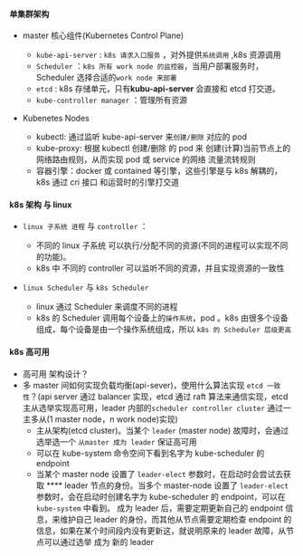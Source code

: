 #### 单集群架构

- master 核心组件(Kubernetes Control Plane)

  - `kube-api-server` : `k8s 请求入口服务` ，对外提供`系统调用` ,k8s 资源调用
  - `Scheduler` ：`k8s 所有 work node 的监控器`，当用户部署服务时，Scheduler 选择合适的`work node 来部署`
  - `etcd` : k8s 存储单元，只有**kubu-api-server** 会直接和 etcd 打交道。
  - `kube-controller manager` ：管理所有资源

- Kubenetes Nodes
  - kubectl: 通过监听 kube-api-server 来`创建/删除` 对应的 pod
  - kube-proxy: 根据 kubectl 创建/删除 的 pod
    来 创建(计算)当前节点上的网络路由规则，从而实现 pod 或 service 的网络
    流量流转规则
  - 容器引擎：docker 或 contained 等引擎，这些引擎是与 k8s
    解耦的，k8s 通过 cri 接口 和运营时的引擎打交道

#### k8s 架构 与 linux

- `linux 子系统 进程` 与 `controller` ：

  - 不同的 linux 子系统 可以执行/分配不同的资源(不同的进程可以实现不同的功能)。
  - k8s 中 不同的 controller 可以监听不同的资源，并且实现资源的一致性

- `linux Scheduler` 与 `k8s Scheduler`
  - linux 通过 Scheduler 来调度不同的进程
  - k8s 的 Scheduler 调用每个设备上的`操作系统`，pod 。k8s
    由很多个设备组成，每个设备是由一个操作系统组成，所以 `k8s 的 Scheduler 层级更高`

#### k8s 高可用

- 高可用 架构设计？
- 多 master 间如何实现负载均衡(api-sever)，使用什么算法实现 `etcd 一致性`？(api server 通过 balancer 实现，etcd 通过 raft 算法来通信实现，etcd 主从选举实现高可用，leader 内部的`scheduler controller cluster` 通过一主多从(1 master node，n work node)实现)
  - 主从架构(etcd cluster)。当某个 `leader` (master node) 故障时，会通过选举选一个 `从master 成为 leader` 保证高可用
  - 可以在 kube-system 命令空间下看到名字为 kube-scheduler 的 endpoint
  - 当某个 master node 设置了 `leader-elect` 参数时，在启动时会尝试去获取 \*\*\*\*
    leader 节点的身份。当多个 master-node 设置了 `leader-elect`
    参数时，会在启动时创建名字为 kube-scheduler 的 endpoint，可以在`kube-system` 中看到。
    成为 leader 后，需要定期更新自己的 endpoint 信息，来维护自己 leader 的身份，而其他从节点需要定期检查 endpoint 的信息，如果在某个时间段内没有更新这，就说明原来的 leader 故障，从节点可以通过选举 成为 新的 leader
